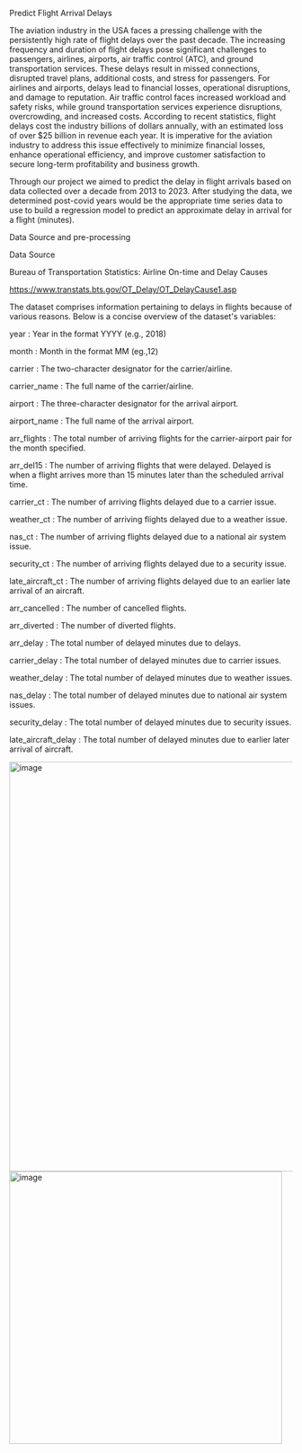 Predict Flight Arrival Delays 

The aviation industry in the USA faces a pressing challenge with the persistently high rate of flight delays over the past decade. The increasing frequency and duration of flight delays pose significant challenges to passengers, airlines, airports, air traffic control (ATC), and ground transportation services. These delays result in missed connections, disrupted travel plans, additional costs, and stress for passengers. For airlines and airports, delays lead to financial losses, operational disruptions, and damage to reputation. Air traffic control faces increased workload and safety risks, while ground transportation services experience disruptions, overcrowding, and increased costs. According to recent statistics, flight delays cost the industry billions of dollars annually, with an estimated loss of over $25 billion in revenue each year. It is imperative for the aviation industry to address this issue effectively to minimize financial losses, enhance operational efficiency, and improve customer satisfaction to secure long-term profitability and business growth. 

Through our project we aimed to predict the delay in flight arrivals based on data collected over a decade from 2013 to 2023. After studying the data, we determined post-covid years would be the appropriate time series data to use to build a regression model to predict an approximate delay in arrival for a flight (minutes). 

Data Source and pre-processing 

Data Source 

Bureau of Transportation Statistics: Airline On-time and Delay Causes 

https://www.transtats.bts.gov/OT_Delay/OT_DelayCause1.asp 

The dataset comprises information pertaining to delays in flights because of various reasons. Below is a concise overview of the dataset's variables: 



year : Year in the format YYYY (e.g., 2018) 

month : Month in the format MM (eg.,12) 

carrier : The two-character designator for the carrier/airline. 

carrier_name : The full name of the carrier/airline. 

airport : The three-character designator for the arrival airport. 

airport_name : The full name of the arrival airport. 

arr_flights : The total number of arriving flights for the carrier-airport pair for the month specified. 

arr_del15 : The number of arriving flights that were delayed. Delayed is when a flight arrives more than 15 minutes later than the scheduled arrival time. 

carrier_ct : The number of arriving flights delayed due to a carrier issue. 

weather_ct : The number of arriving flights delayed due to a weather issue. 

nas_ct : The number of arriving flights delayed due to a national air system issue. 

security_ct : The number of arriving flights delayed due to a security issue. 

late_aircraft_ct : The number of arriving flights delayed due to an earlier late arrival of an aircraft. 

arr_cancelled : The number of cancelled flights. 

arr_diverted : The number of diverted flights. 

arr_delay : The total number of delayed minutes due to delays. 

carrier_delay : The total number of delayed minutes due to carrier issues. 

weather_delay : The total number of delayed minutes due to weather issues. 

nas_delay : The total number of delayed minutes due to national air system issues. 

security_delay : The total number of delayed minutes due to security issues. 

late_aircraft_delay : The total number of delayed minutes due to earlier later arrival of aircraft. 

<img width="729" alt="image" src="https://github.com/sruthisubraveti/Flight-delay/assets/172334062/87f3d2fe-24fa-41d2-9a1e-5dee85b38f84">
<img width="485" alt="image" src="https://github.com/sruthisubraveti/Flight-delay/assets/172334062/7625d3e0-5c06-4609-ba4c-daeedd3dc8f1">



